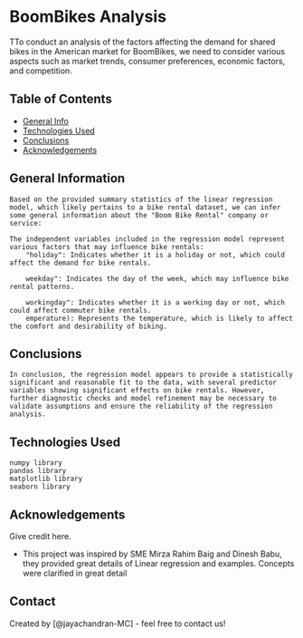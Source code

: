 # BoomBikes Analysis
TTo conduct an analysis of the factors affecting the demand for shared bikes in the American market for BoomBikes, we need to consider various aspects such as market trends, consumer preferences, economic factors, and competition.

## Table of Contents
* [General Info](#general-information)
* [Technologies Used](#technologies-used)
* [Conclusions](#conclusions)
* [Acknowledgements](#acknowledgements)

<!-- You can include any other section that is pertinent to your problem -->

## General Information
    Based on the provided summary statistics of the linear regression model, which likely pertains to a bike rental dataset, we can infer some general information about the "Boom Bike Rental" company or service:

    The independent variables included in the regression model represent various factors that may influence bike rentals:
        "holiday": Indicates whether it is a holiday or not, which could affect the demand for bike rentals.

        weekday": Indicates the day of the week, which may influence bike rental patterns.

        workingday": Indicates whether it is a working day or not, which could affect commuter bike rentals.
        emperature): Represents the temperature, which is likely to affect the comfort and desirability of biking.
<!-- You don't have to answer all the questions - just the ones relevant to your project. -->

## Conclusions
    In conclusion, the regression model appears to provide a statistically significant and reasonable fit to the data, with several predictor variables showing significant effects on bike rentals. However, further diagnostic checks and model refinement may be necessary to validate assumptions and ensure the reliability of the regression analysis.


<!-- You don't have to answer all the questions - just the ones relevant to your project. -->


## Technologies Used
    numpy library
    pandas library
    matplotlib library
    seaborn library

## Acknowledgements
Give credit here.
- This project was inspired by SME Mirza Rahim Baig and Dinesh Babu, they provided great details of Linear regression and examples. Concepts were clarified in great detail


## Contact
Created by  [@jayachandran-MC] - feel free to contact us!


<!-- Optional -->
<!-- ## License -->
<!-- This project is open source and available under the [... License](). -->

<!-- You don't have to include all sections - just the one's relevant to your project -->
